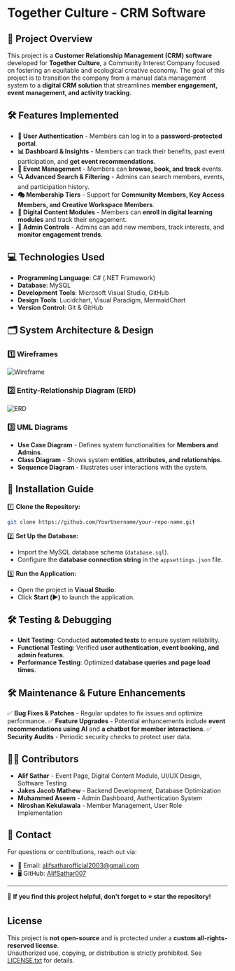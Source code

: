 # **Together Culture - CRM Software**

## **📌 Project Overview**
This project is a **Customer Relationship Management (CRM) software** developed for **Together Culture**, a Community Interest Company focused on fostering an equitable and ecological creative economy. The goal of this project is to transition the company from a manual data management system to a **digital CRM solution** that streamlines **member engagement, event management, and activity tracking**.

## **🛠️ Features Implemented**
- **🔐 User Authentication** - Members can log in to a **password-protected portal**.
- **📊 Dashboard & Insights** - Members can track their benefits, past event participation, and **get event recommendations**.
- **📅 Event Management** - Members can **browse, book, and track** events.
- **🔍 Advanced Search & Filtering** - Admins can search members, events, and participation history.
- **🎭 Membership Tiers** - Support for **Community Members, Key Access Members, and Creative Workspace Members**.
- **📌 Digital Content Modules** - Members can **enroll in digital learning modules** and track their engagement.
- **📄 Admin Controls** - Admins can add new members, track interests, and **monitor engagement trends**.

## **💻 Technologies Used**
- **Programming Language**: C# (.NET Framework)
- **Database**: MySQL
- **Development Tools**: Microsoft Visual Studio, GitHub
- **Design Tools**: Lucidchart, Visual Paradigm, MermaidChart
- **Version Control**: Git & GitHub

## **🗂️ System Architecture & Design**
### **1️⃣ Wireframes**
![Wireframe](path/to/wireframe-image.png)

### **2️⃣ Entity-Relationship Diagram (ERD)**
![ERD](path/to/erd-image.png)

### **3️⃣ UML Diagrams**
- **Use Case Diagram** - Defines system functionalities for **Members and Admins**.
- **Class Diagram** - Shows system **entities, attributes, and relationships**.
- **Sequence Diagram** - Illustrates user interactions with the system.

## **🚀 Installation Guide**
1️⃣ **Clone the Repository:**
```sh
git clone https://github.com/YourUsername/your-repo-name.git
```
2️⃣ **Set Up the Database:**
- Import the MySQL database schema (`database.sql`).
- Configure the **database connection string** in the `appsettings.json` file.

3️⃣ **Run the Application:**
- Open the project in **Visual Studio**.
- Click **Start (▶️)** to launch the application.

## **🛠️ Testing & Debugging**
- **Unit Testing**: Conducted **automated tests** to ensure system reliability.
- **Functional Testing**: Verified **user authentication, event booking, and admin features**.
- **Performance Testing**: Optimized **database queries and page load times**.

## **🛠️ Maintenance & Future Enhancements**
✅ **Bug Fixes & Patches** - Regular updates to fix issues and optimize performance.
✅ **Feature Upgrades** - Potential enhancements include **event recommendations using AI** and **a chatbot for member interactions**.
✅ **Security Audits** - Periodic security checks to protect user data.

## **👨‍💻 Contributors**
- **Alif Sathar** - Event Page, Digital Content Module, UI/UX Design, Software Testing
- **Jakes Jacob Mathew** - Backend Development, Database Optimization
- **Muhammed Aseem** - Admin Dashboard, Authentication System
- **Niroshan Kekulawala** - Member Management, User Role Implementation

## **📧 Contact**
For questions or contributions, reach out via:
- 📩 Email: alifsatharofficial2003@gmail.com
- 🖥 GitHub: [AlifSathar007](https://github.com/AlifSathar007)

---

🚀 **If you find this project helpful, don't forget to ⭐ star the repository!**
## License

This project is **not open-source** and is protected under a **custom all-rights-reserved license**.  
Unauthorized use, copying, or distribution is strictly prohibited. See [LICENSE.txt](LICENSE.txt) for details.

